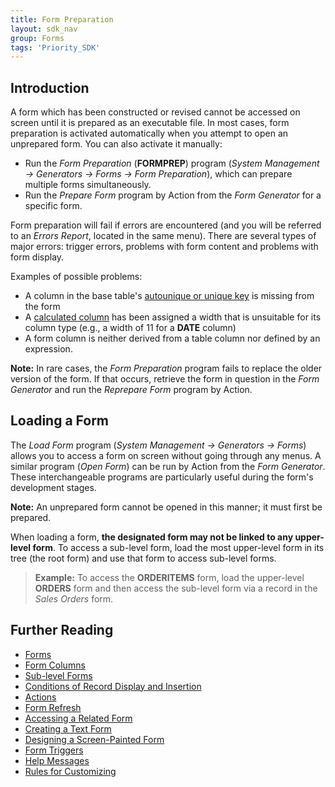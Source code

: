 ```yaml
---
title: Form Preparation
layout: sdk_nav
group: Forms
tags: 'Priority_SDK'
---
```


## Introduction

A form which has been constructed or revised cannot be accessed on
screen until it is prepared as an executable file. In most cases, form
preparation is activated automatically when you attempt to open an
unprepared form. You can also activate it manually:

-   Run the *Form Preparation* (**FORMPREP**) program (*System
    Management → Generators → Forms → Form Preparation*), which can
    prepare multiple forms simultaneously.
-   Run the *Prepare Form* program by Action from the *Form
    Generator* for a specific form.

Form preparation will fail if errors are encountered (and you will be
referred to an *Errors Report*, located in the same menu). There are
several types of major errors: trigger errors, problems with form
content and problems with form display.

Examples of possible problems:

-   A column in the base table's [autounique or unique
    key](Keys ) is missing from the form
-   A [calculated
    column](Form-Column-Attributes#Calculated-Columns ) has
    been assigned a width that is unsuitable for its column type (e.g.,
    a width of 11 for a **DATE** column)
-   A form column is neither derived from a table column nor defined by
    an expression.

**Note:** In rare cases, the *Form Preparation* program fails to replace
the older version of the form. If that occurs, retrieve the form in
question in the *Form Generator* and run the *Reprepare Form* program by
Action.

## Loading a Form 

The *Load Form* program (*System Management → Generators → Forms*)
allows you to access a form on screen without going through any menus. A
similar program (*Open Form*) can be run by Action from the
*Form Generator*. These interchangeable programs are particularly useful
during the form's development stages.


**Note:** An unprepared form cannot be opened in this manner; it must
first be prepared.


When loading a form, **the designated form may not be linked to any
upper-level form**. To access a sub-level form, load the most
upper-level form in its tree (the root form) and use that form to access
sub-level forms.

> **Example:** To access the **ORDERITEMS** form, load the upper-level
> **ORDERS** form and then access the sub-level form via a record in the
> *Sales Orders* form.

## Further Reading 

-   [Forms](Forms )
-   [Form Columns](Form-Columns )
-   [Sub-level Forms](Sub-level-Forms )
-   [Conditions of Record Display and
    Insertion](Conditions-Record-Display )
-   [Actions](Actions)
-   [Form Refresh](Form-Refresh )
-   [Accessing a Related Form](Accessing-Related-Form )
-   [Creating a Text Form](Create-Text-Form )
-   [Designing a Screen-Painted
    Form](Designing-a-Screen-Painted-Form )
-   [Form Triggers](Form-Triggers )
-   [Help Messages](Help-Messages )
-   [Rules for Customizing](Customization-Rules )

